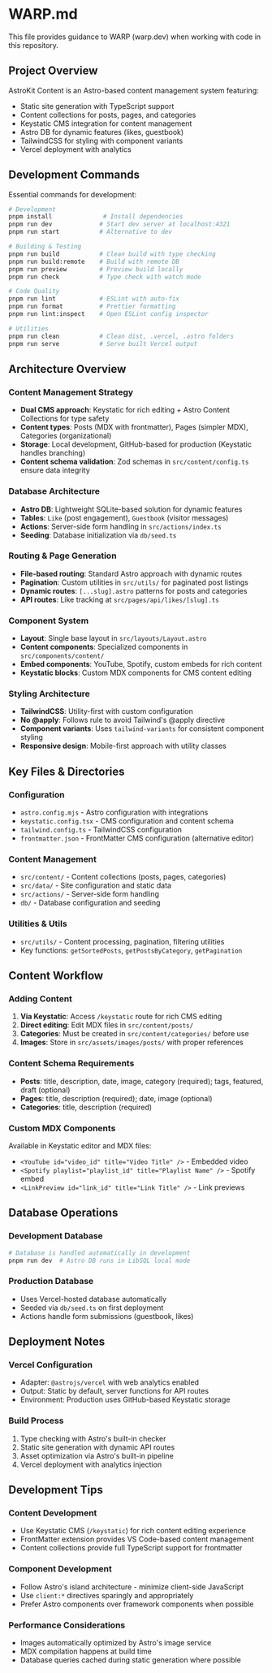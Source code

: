 # WARP.md

This file provides guidance to WARP (warp.dev) when working with code in this repository.

## Project Overview

AstroKit Content is an Astro-based content management system featuring:

- Static site generation with TypeScript support
- Content collections for posts, pages, and categories
- Keystatic CMS integration for content management
- Astro DB for dynamic features (likes, guestbook)
- TailwindCSS for styling with component variants
- Vercel deployment with analytics

## Development Commands

Essential commands for development:

```bash
# Development
pnpm install              # Install dependencies
pnpm run dev             # Start dev server at localhost:4321
pnpm run start           # Alternative to dev

# Building & Testing
pnpm run build           # Clean build with type checking
pnpm run build:remote    # Build with remote DB
pnpm run preview         # Preview build locally
pnpm run check           # Type check with watch mode

# Code Quality
pnpm run lint            # ESLint with auto-fix
pnpm run format          # Prettier formatting
pnpm run lint:inspect    # Open ESLint config inspector

# Utilities
pnpm run clean           # Clean dist, .vercel, .astro folders
pnpm run serve           # Serve built Vercel output
```

## Architecture Overview

### Content Management Strategy

- **Dual CMS approach**: Keystatic for rich editing + Astro Content Collections for type safety
- **Content types**: Posts (MDX with frontmatter), Pages (simpler MDX), Categories (organizational)
- **Storage**: Local development, GitHub-based for production (Keystatic handles branching)
- **Content schema validation**: Zod schemas in `src/content/config.ts` ensure data integrity

### Database Architecture

- **Astro DB**: Lightweight SQLite-based solution for dynamic features
- **Tables**: `Like` (post engagement), `Guestbook` (visitor messages)
- **Actions**: Server-side form handling in `src/actions/index.ts`
- **Seeding**: Database initialization via `db/seed.ts`

### Routing & Page Generation

- **File-based routing**: Standard Astro approach with dynamic routes
- **Pagination**: Custom utilities in `src/utils/` for paginated post listings
- **Dynamic routes**: `[...slug].astro` patterns for posts and categories
- **API routes**: Like tracking at `src/pages/api/likes/[slug].ts`

### Component System

- **Layout**: Single base layout in `src/layouts/Layout.astro`
- **Content components**: Specialized components in `src/components/content/`
- **Embed components**: YouTube, Spotify, custom embeds for rich content
- **Keystatic blocks**: Custom MDX components for CMS content editing

### Styling Architecture

- **TailwindCSS**: Utility-first with custom configuration
- **No @apply**: Follows rule to avoid Tailwind's @apply directive
- **Component variants**: Uses `tailwind-variants` for consistent component styling
- **Responsive design**: Mobile-first approach with utility classes

## Key Files & Directories

### Configuration

- `astro.config.mjs` - Astro configuration with integrations
- `keystatic.config.tsx` - CMS configuration and content schema
- `tailwind.config.ts` - TailwindCSS configuration
- `frontmatter.json` - FrontMatter CMS configuration (alternative editor)

### Content Management

- `src/content/` - Content collections (posts, pages, categories)
- `src/data/` - Site configuration and static data
- `src/actions/` - Server-side form handling
- `db/` - Database configuration and seeding

### Utilities & Utils

- `src/utils/` - Content processing, pagination, filtering utilities
- Key functions: `getSortedPosts`, `getPostsByCategory`, `getPagination`

## Content Workflow

### Adding Content

1. **Via Keystatic**: Access `/keystatic` route for rich CMS editing
2. **Direct editing**: Edit MDX files in `src/content/posts/`
3. **Categories**: Must be created in `src/content/categories/` before use
4. **Images**: Store in `src/assets/images/posts/` with proper references

### Content Schema Requirements

- **Posts**: title, description, date, image, category (required); tags, featured, draft (optional)
- **Pages**: title, description (required); date, image (optional)
- **Categories**: title, description (required)

### Custom MDX Components

Available in Keystatic editor and MDX files:

- `<YouTube id="video_id" title="Video Title" />` - Embedded video
- `<Spotify playlist="playlist_id" title="Playlist Name" />` - Spotify embed
- `<LinkPreview id="link_id" title="Link Title" />` - Link previews

## Database Operations

### Development Database

```bash
# Database is handled automatically in development
pnpm run dev  # Astro DB runs in LibSQL local mode
```

### Production Database

- Uses Vercel-hosted database automatically
- Seeded via `db/seed.ts` on first deployment
- Actions handle form submissions (guestbook, likes)

## Deployment Notes

### Vercel Configuration

- Adapter: `@astrojs/vercel` with web analytics enabled
- Output: Static by default, server functions for API routes
- Environment: Production uses GitHub-based Keystatic storage

### Build Process

1. Type checking with Astro's built-in checker
2. Static site generation with dynamic API routes
3. Asset optimization via Astro's built-in pipeline
4. Vercel deployment with analytics injection

## Development Tips

### Content Development

- Use Keystatic CMS (`/keystatic`) for rich content editing experience
- FrontMatter extension provides VS Code-based content management
- Content collections provide full TypeScript support for frontmatter

### Component Development

- Follow Astro's island architecture - minimize client-side JavaScript
- Use `client:*` directives sparingly and appropriately
- Prefer Astro components over framework components when possible

### Performance Considerations

- Images automatically optimized by Astro's image service
- MDX compilation happens at build time
- Database queries cached during static generation where possible
